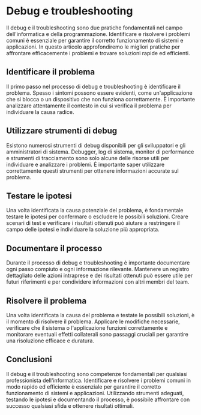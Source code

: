 # Debug e troubleshooting

Il debug e il troubleshooting sono due pratiche fondamentali nel campo dell'informatica e della programmazione. Identificare e risolvere i problemi comuni è essenziale per garantire il corretto funzionamento di sistemi e applicazioni. In questo articolo approfondiremo le migliori pratiche per affrontare efficacemente i problemi e trovare soluzioni rapide ed efficienti.

## Identificare il problema

Il primo passo nel processo di debug e troubleshooting è identificare il problema. Spesso i sintomi possono essere evidenti, come un'applicazione che si blocca o un dispositivo che non funziona correttamente. È importante analizzare attentamente il contesto in cui si verifica il problema per individuare la causa radice.

## Utilizzare strumenti di debug

Esistono numerosi strumenti di debug disponibili per gli sviluppatori e gli amministratori di sistema. Debugger, log di sistema, monitor di performance e strumenti di tracciamento sono solo alcune delle risorse utili per individuare e analizzare i problemi. È importante saper utilizzare correttamente questi strumenti per ottenere informazioni accurate sul problema.

## Testare le ipotesi

Una volta identificata la causa potenziale del problema, è fondamentale testare le ipotesi per confermare o escludere le possibili soluzioni. Creare scenari di test e verificare i risultati ottenuti può aiutare a restringere il campo delle ipotesi e individuare la soluzione più appropriata.

## Documentare il processo

Durante il processo di debug e troubleshooting è importante documentare ogni passo compiuto e ogni informazione rilevante. Mantenere un registro dettagliato delle azioni intraprese e dei risultati ottenuti può essere utile per futuri riferimenti e per condividere informazioni con altri membri del team.

## Risolvere il problema

Una volta identificata la causa del problema e testate le possibili soluzioni, è il momento di risolvere il problema. Applicare le modifiche necessarie, verificare che il sistema o l'applicazione funzioni correttamente e monitorare eventuali effetti collaterali sono passaggi cruciali per garantire una risoluzione efficace e duratura.

## Conclusioni

Il debug e il troubleshooting sono competenze fondamentali per qualsiasi professionista dell'informatica. Identificare e risolvere i problemi comuni in modo rapido ed efficiente è essenziale per garantire il corretto funzionamento di sistemi e applicazioni. Utilizzando strumenti adeguati, testando le ipotesi e documentando il processo, è possibile affrontare con successo qualsiasi sfida e ottenere risultati ottimali.